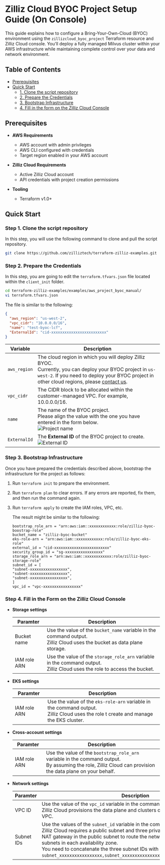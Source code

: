 # Zilliz Cloud BYOC Project Setup Guide (On Console)

This guide explains how to configure a Bring-Your-Own-Cloud (BYOC) environment using the `zillizcloud_byoc_project` Terraform resource and Zilliz Cloud console. You'll deploy a fully managed Milvus cluster within your AWS infrastructure while maintaining complete control over your data and network environment.

## Table of Contents

- [Prerequisites](#prerequisites)
- [Quick Start](#quick-start)
  - [1. Clone the script repository](#1-clone-the-script-repository)
  - [2. Prepare the Credentials](#2-prepare-the-credentials)
  - [3. Bootstrap Infrastructure](#3-bootstrap-infrastructure)
  - [4. Fill in the form on the Zilliz Cloud Console](#4-fill-in-the-form-on-the-zilliz-cloud-console)


## Prerequisites <a name="prerequisites"></a>

- **AWS Requirements**
  - AWS account with admin privileges
  - AWS CLI configured with credentials
  - Target region enabled in your AWS account

- **Zilliz Cloud Requirements**
  - Active Zilliz Cloud account
  - API credentials with project creation permissions

- **Tooling**
  - Terraform v1.0+


## Quick Start <a name="quick-start"></a>

### Step 1. Clone the script repository <a name="1-clone-the-script-repository"></a>

In this step, you will use the following command to clone and pull the script repository.

```bash
git clone https://github.com/zilliztech/terraform-zilliz-examples.git
```

### Step 2. Prepare the Credentials <a name="2-prepare-the-credentials"></a>

In this step, you are going to edit the `terraform.tfvars.json` file located within the `client_init` folder.

```bash
cd terraform-zilliz-examples/examples/aws_project_byoc_manual/
vi terraform.tfvars.json
```

The file is similar to the following:

```json
{
  "aws_region": "us-west-2",
  "vpc_cidr": "10.0.0.0/16",
  "name": "test-byoc-lcf",
  "ExternalId": "cid-xxxxxxxxxxxxxxxxxxxxxxxxx"
}
```

| Variable | Description |
| --- | --- |
| `aws_region` | The cloud region in which you will deploy Zilliz BYOC. <br/> Currently, you can deploy your BYOC project in `us-west-2`. If you need to deploy your BYOC project in other cloud regions, please [contact us](https://zilliz.com/contact-sales).|
| `vpc_cidr` | The CIDR block to be allocated within the customer-managed VPC. For example, 10.0.0.0/16. |
| `name` | The name of the BYOC project. <br/> Please align the value with the one you have entered in the form below.<br/>![Project name](https://assets.zilliz.com/docs/create-a-byoc-project-on-console-01.png)  |
| `ExternalId` | The **External ID** of the BYOC project to create.<br/>![External ID](https://assets.zilliz.com/docs/create-a-byoc-project-on-console-02.png) |

### Step 3. Bootstrap Infrastructure <a name="3-bootstrap-infrastructure"></a>

Once you have prepared the credentials described above, bootstrap the infrastructure for the project as follows:

1. Run `terraform init` to prepare the environment.
2. Run `terraform plan` to clear errors. If any errors are reported, fix them, and then run the command again.
3. Run `terraform apply` to create the IAM roles, VPC, etc.

    The result might be similar to the following:

    ```plaintext
    bootstrap_role_arn = "arn:aws:iam::xxxxxxxxxxxx:role/zilliz-byoc-boostrap-role"
    bucket_name = "zilliz-byoc-bucket"
    eks-role-arn = "arn:aws:iam::xxxxxxxxxxxx:role/zilliz-byoc-eks-role"
    external_id = "cid-xxxxxxxxxxxxxxxxxxxxxxxxx"
    security_group_id = "sg-xxxxxxxxxxxxxxxxx"
    storage_role_arn = "arn:aws:iam::xxxxxxxxxxxx:role/zilliz-byoc-storage-role"
    subnet_id = [
    "subnet-xxxxxxxxxxxxxxxxx",
    "subnet-xxxxxxxxxxxxxxxxx",
    "subnet-xxxxxxxxxxxxxxxxx",
    ]
    vpc_id = "vpc-xxxxxxxxxxxxxxxxx"
    ```

### Step 4. Fill in the Form on the Zilliz Cloud Console <a name="4-fill-in-the-form-on-the-zilliz-cloud-console"></a>

- **Storage settings**

    | Paramter | Description |
    | --- | --- |
    | Bucket name | Use the value of the `bucket_name` variable in the command output.<br/>Zilliz Cloud uses the bucket as data plane storage. |
    | IAM role ARN | Use the value of the `storage_role_arn` variable in the command output.<br/>Zilliz Cloud uses the role to access the bucket. |

- **EKS settings**

    | Paramter | Description |
    | --- | --- |
    | IAM role ARN | Use the value of the `eks-role-arn` variable in the command output.<br/>Zilliz Cloud uses the role t create and manage the EKS cluster. |

- **Cross-account settings**

    | Paramter | Description |
    | --- | --- |
    | IAM role ARN | Use the value of the `bootstrap_role_arn` variable in the command output.<br/>By assuming the role, Zilliz Cloud can provision the data plane on your behalf. |

- **Network settings**

    | Paramter | Description |
    | --- | --- |
    | VPC ID | Use the value of the `vpc_id` variable in the command output.<br/>Zilliz Cloud provisions the data plane and clusters of the BYOC project in this VPC. |
    | Subnet IDs | Use the values of the `subnet_id` variable in the command output.<br/>Zilliz Cloud requires a public subnet and three private subnets and deploys the NAT gateway in the public subnet to route the network traffic of the private subnets in each availability zone.<br/>You need to concatenate the three subnet IDs with commas as in `subnet_xxxxxxxxxxxxxxxxx,subnet_xxxxxxxxxxxxxxxxx,subnet_xxxxxxxxxxxxxxxxx`. |
